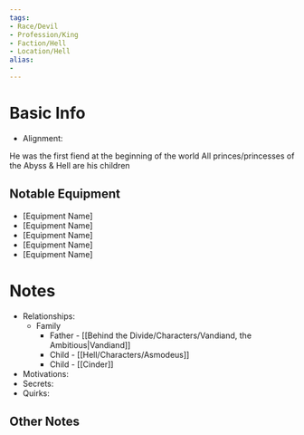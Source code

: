 ```yaml
---
tags:
- Race/Devil
- Profession/King
- Faction/Hell
- Location/Hell
alias:
- 
---
```

# Basic Info
- Alignment: 

He was the first fiend at the beginning of the world
All princes/princesses of the Abyss & Hell are his children


## Notable Equipment
- [Equipment Name]
- [Equipment Name]
- [Equipment Name]
- [Equipment Name]
- [Equipment Name]

# Notes
- Relationships: 
	- Family
		- Father - [[Behind the Divide/Characters/Vandiand, the Ambitious|Vandiand]]
		- Child - [[Hell/Characters/Asmodeus]]
		- Child - [[Cinder]]
- Motivations: 
- Secrets: 
- Quirks: 

## Other Notes


